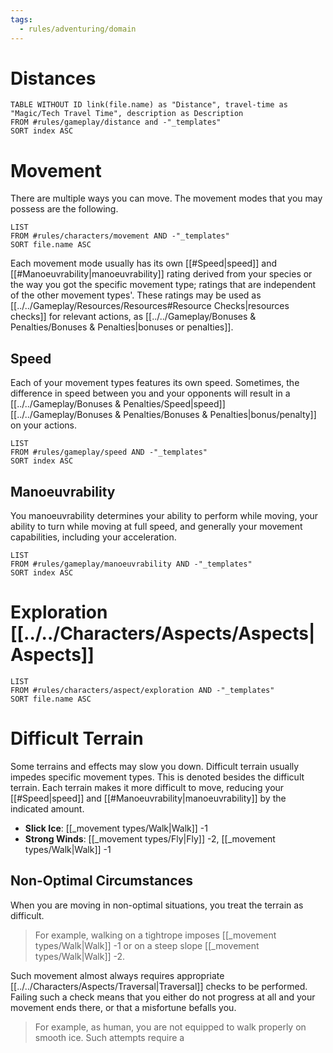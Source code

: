 ```yaml
---
tags:
  - rules/adventuring/domain
---
```

# Distances
```dataview
TABLE WITHOUT ID link(file.name) as "Distance", travel-time as "Magic/Tech Travel Time", description as Description
FROM #rules/gameplay/distance and -"_templates"
SORT index ASC 
```

# Movement
There are multiple ways you can move. The movement modes that you may possess are the following.
```dataview
LIST
FROM #rules/characters/movement AND -"_templates"
SORT file.name ASC
```

Each movement mode usually has its own [[#Speed|speed]] and [[#Manoeuvrability|manoeuvrability]] rating derived from your species or the way you got the specific movement type; ratings that are independent of the other movement types'.
These ratings may be used as [[../../Gameplay/Resources/Resources#Resource Checks|resources checks]] for relevant actions, as [[../../Gameplay/Bonuses & Penalties/Bonuses & Penalties|bonuses or penalties]].

## Speed
Each of your movement types features its own speed.
Sometimes, the difference in speed between you and your opponents will result in a [[../../Gameplay/Bonuses & Penalties/Speed|speed]] [[../../Gameplay/Bonuses & Penalties/Bonuses & Penalties|bonus/penalty]] on your actions.
```dataview
LIST
FROM #rules/gameplay/speed AND -"_templates"
SORT index ASC
```

## Manoeuvrability
You manoeuvrability determines your ability to perform while moving, your ability to turn while moving at full speed, and generally your movement capabilities, including your acceleration.
```dataview
LIST
FROM #rules/gameplay/manoeuvrability AND -"_templates"
SORT index ASC
```

# Exploration [[../../Characters/Aspects/Aspects|Aspects]]
```dataview
LIST
FROM #rules/characters/aspect/exploration AND -"_templates"
SORT file.name ASC
```

# Difficult Terrain
Some terrains and effects may slow you down.
Difficult terrain usually impedes specific movement types. This is denoted besides the difficult terrain.
Each terrain makes it more difficult to move, reducing your [[#Speed|speed]] and [[#Manoeuvrability|manoeuvrability]] by the indicated amount.
- **Slick Ice**: [[_movement types/Walk|Walk]] -1
- **Strong Winds**: [[_movement types/Fly|Fly]] -2, [[_movement types/Walk|Walk]] -1

## Non-Optimal Circumstances
When you are moving in non-optimal situations, you treat the terrain as difficult.
> For example, walking on a tightrope imposes [[_movement types/Walk|Walk]] -1 or on a steep slope [[_movement types/Walk|Walk]] -2.

Such movement almost always requires appropriate [[../../Characters/Aspects/Traversal|Traversal]] checks to be performed.
Failing such a check means that you either do not progress at all and your movement ends there, or that a misfortune befalls you.
> For example, as human, you are not equipped to walk properly on smooth ice. Such attempts require a 